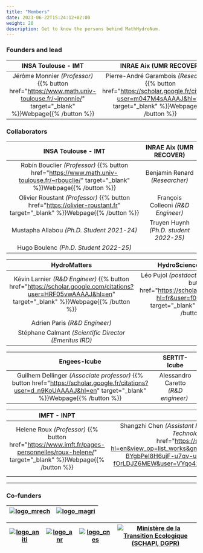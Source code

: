 ```yaml
---
title: "Members"
date: 2023-06-22T15:24:12+02:00
weight: 20
description: Get to know the persons behind MathHydroNum.
---
```

### Founders and lead
| INSA Toulouse - IMT                | INRAE Aix (UMR RECOVER)                |
| :--------------------------------: | :------------------------------------: |
| Jérôme Monnier *(Professor)* {{% button href="https://www.math.univ-toulouse.fr/~jmonnie/" target="_blank" %}}Webpage{{% /button %}} | Pierre-André Garambois *(Researcher)* {{% button href="https://scholar.google.fr/citations?user=m047M4sAAAAJ&hl=fr" target="_blank" %}}Webpage{{% /button %}}  |

### Collaborators
| INSA Toulouse - IMT                | INRAE Aix (UMR RECOVER)                | 
| :--------------------------------: | :------------------------------------: |
| Robin Bouclier *(Professor)* {{% button href="https://www.math.univ-toulouse.fr/~rbouclie/" target="_blank" %}}Webpage{{% /button %}} | Benjamin Renard *(Researcher)*         |
| Olivier Roustant *(Professor)* {{% button href="https://olivier-roustant.fr" target="_blank" %}}Webpage{{% /button %}} | François Colleoni *(R&D Engineer)* |
| Mustapha Allabou *(Ph.D. Student 2021-24)* | Truyen Huynh *(Ph.D. student 2022-25)* |
| Hugo Boulenc *(Ph.D. Student 2022-25)* | |

| HydroMatters | HydroSciences Montpellier |
| :-----------------------: | :-------------------------: |
| Kévin Larnier *(R&D Engineer)* {{% button href="https://scholar.google.com/citations?user=HRF05vwAAAAJ&hl=en" target="_blank" %}}Webpage{{% /button %}} | Léo Pujol *(postdoctoral researcher)* {{% button href="https://scholar.google.fr/citations?hl=fr&user=f0cKHqYAAAAJ" target="_blank" %}}Webpage{{% /button %}} | 
| Adrien Paris *(R&D Engineer)*  | |
| Stéphane Calmant *(Scientific Director (Emeritus IRD)*  | |

| Engees-Icube | SERTIT-Icube |
| :---------------: | :---------------: |
| Guilhem Dellinger *(Associate professor)* {{% button href="https://scholar.google.fr/citations?user=d_n9KoUAAAAJ&hl=en" target="_blank" %}}Webpage{{% /button %}}| Alessandro Caretto *(R&D engineer)* |

| IMFT - INPT | International |
| :---------: | :-------------------------: |
|  Helene Roux *(Professor)* {{% button href="https://www.imft.fr/pages-personnelles/roux-helene/" target="_blank" %}}Webpage{{% /button %}} |Shangzhi Chen *(Assistant Professor, Anhui University of Science and Technology in China)* {{% button href="https://scholar.google.com/citations?hl=en&view_op=list_works&gmla=AMpAcmR27_MXKrZeHg6uNStguO0JZt-BYgbPeI8H6ujF-u7qv-uNhUnPcwPTGx0n3fgLXJWB6Gbbt40p-fOrLDJZ6MEW&user=VYqo41QAAAAJ" target="_blank" %}}Webpage{{% /button %}} |

<!-- ### International collaborators
- Prof. LAI Xijun, Nanjing NIGLAS, Chinese Acad. Sc. {{% button href="http://english.niglas.cas.cn" target="_blank" %}}Webpage{{% /button %}}
- Shangzhi Chen *(Assistant Professor, Anhui University of Science and Technology in China)* {{% button href="https://scholar.google.com/citations?hl=en&view_op=list_works&gmla=AMpAcmR27_MXKrZeHg6uNStguO0JZt-BYgbPeI8H6ujF-u7qv-uNhUnPcwPTGx0n3fgLXJWB6Gbbt40p-fOrLDJZ6MEW&user=VYqo41QAAAAJ" target="_blank" %}}Webpage{{% /button %}} -->
---

### Co-funders

| [![logo_mrech](/images/MinistereRecherche.png?width=15pc)](https://www.enseignementsup-recherche.gouv.fr/fr) | [![logo_magri](/images/MinistereAgriculture.png?width=15pc)](https://agriculture.gouv.fr/) |
| :-: | :-: |

| [![logo_aniti](/images/logo_aniti.png?width=10pc)](https://aniti.univ-toulouse.fr/en/) | [![logo_anr](/images/logo_anr.png?width=10pc)](https://anr.fr/en/) | [![logo_cnes](/images/logo_cnes.png?width=10pc)](https://cnes.fr/en/) | [![Ministère de la Transition Ecologique (SCHAPI, DGPR)](/images/logo_ministry.png?width=15pc)](https://www.data.gouv.fr/en/organizations/service-central-dhydrometeorologie-et-dappui-a-la-prevision-des-inondations/) |
| :-: | :-: | :-: | :-: |

<!-- | [![logo_mrech](/images/MinistereRecherche.png?width=10pc)](https://aniti.univ-toulouse.fr/en/) | [![logo_magri](/images/MinistereAgriculture.png?width=10pc)](https://aniti.univ-toulouse.fr/en/) | [![logo_aniti](/images/logo_aniti.png?width=10pc)](https://aniti.univ-toulouse.fr/en/) | [![logo_anr](/images/logo_anr.png?width=10pc)](https://anr.fr/en/) | [![logo_cnes](/images/logo_cnes.png?width=10pc)](https://cnes.fr/en/) | [![Ministère de la Transition Ecologique (SCHAPI, DGPR)](/images/logo_ministry.png?width=15pc)](https://www.data.gouv.fr/en/organizations/service-central-dhydrometeorologie-et-dappui-a-la-prevision-des-inondations/) |>


---

![logos](/images/logo_list.png?width=40pc)
